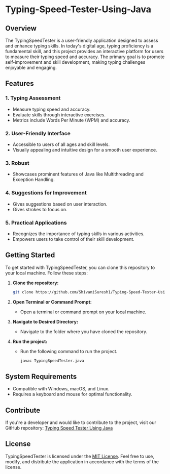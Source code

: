 # Typing-Speed-Tester-Using-Java

## Overview

The TypingSpeedTester is a user-friendly application designed to assess and enhance typing skills. In today's digital age, typing proficiency is a fundamental skill, and this project provides an interactive platform for users to measure their typing speed and accuracy. The primary goal is to promote self-improvement and skill development, making typing challenges enjoyable and engaging.

## Features

### 1. Typing Assessment
   - Measure typing speed and accuracy.
   - Evaluate skills through interactive exercises.
   - Metrics include Words Per Minute (WPM) and accuracy.

### 2. User-Friendly Interface
   - Accessible to users of all ages and skill levels.
   - Visually appealing and intuitive design for a smooth user experience.

### 3. Robust
   - Showcases prominent features of Java like Multithreading and Exception Handling.
   
### 4. Suggestions for Improvement
   - Gives suggestions based on user interaction.
   - Gives strokes to focus on.

### 5. Practical Applications
   - Recognizes the importance of typing skills in various activities.
   - Empowers users to take control of their skill development.

## Getting Started

To get started with TypingSpeedTester, you can clone this repository to your local machine. Follow these steps:

1. **Clone the repository:**
   ```bash
   git clone https://github.com/ShivaniSuresh1/Typing-Speed-Tester-Using-Java.git
   ```
2. **Open Terminal or Command Prompt:**
   - Open a terminal or command prompt on your local machine.

3. **Navigate to Desired Directory:**
   - Navigate to the folder where you have cloned the repository.

4. **Run the project:**
   - Run the following command to run the project.
     ```bash
     javac TypingSpeedTester.java
     ```
     
## System Requirements

- Compatible with Windows, macOS, and Linux.
- Requires a keyboard and mouse for optimal functionality.


## Contribute

If you're a developer and would like to contribute to the project, visit our GitHub repository: [Typing Speed Tester Using Java](https://github.com/ShivaniSuresh1/typing-speed-tester-using-java)

## License

TypingSpeedTester is licensed under the [MIT License](LICENSE.md). Feel free to use, modify, and distribute the application in accordance with the terms of the license.

